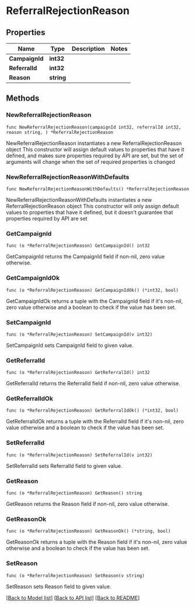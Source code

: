 # ReferralRejectionReason

## Properties

Name | Type | Description | Notes
------------ | ------------- | ------------- | -------------
**CampaignId** | **int32** |  | 
**ReferralId** | **int32** |  | 
**Reason** | **string** |  | 

## Methods

### NewReferralRejectionReason

`func NewReferralRejectionReason(campaignId int32, referralId int32, reason string, ) *ReferralRejectionReason`

NewReferralRejectionReason instantiates a new ReferralRejectionReason object
This constructor will assign default values to properties that have it defined,
and makes sure properties required by API are set, but the set of arguments
will change when the set of required properties is changed

### NewReferralRejectionReasonWithDefaults

`func NewReferralRejectionReasonWithDefaults() *ReferralRejectionReason`

NewReferralRejectionReasonWithDefaults instantiates a new ReferralRejectionReason object
This constructor will only assign default values to properties that have it defined,
but it doesn't guarantee that properties required by API are set

### GetCampaignId

`func (o *ReferralRejectionReason) GetCampaignId() int32`

GetCampaignId returns the CampaignId field if non-nil, zero value otherwise.

### GetCampaignIdOk

`func (o *ReferralRejectionReason) GetCampaignIdOk() (*int32, bool)`

GetCampaignIdOk returns a tuple with the CampaignId field if it's non-nil, zero value otherwise
and a boolean to check if the value has been set.

### SetCampaignId

`func (o *ReferralRejectionReason) SetCampaignId(v int32)`

SetCampaignId sets CampaignId field to given value.


### GetReferralId

`func (o *ReferralRejectionReason) GetReferralId() int32`

GetReferralId returns the ReferralId field if non-nil, zero value otherwise.

### GetReferralIdOk

`func (o *ReferralRejectionReason) GetReferralIdOk() (*int32, bool)`

GetReferralIdOk returns a tuple with the ReferralId field if it's non-nil, zero value otherwise
and a boolean to check if the value has been set.

### SetReferralId

`func (o *ReferralRejectionReason) SetReferralId(v int32)`

SetReferralId sets ReferralId field to given value.


### GetReason

`func (o *ReferralRejectionReason) GetReason() string`

GetReason returns the Reason field if non-nil, zero value otherwise.

### GetReasonOk

`func (o *ReferralRejectionReason) GetReasonOk() (*string, bool)`

GetReasonOk returns a tuple with the Reason field if it's non-nil, zero value otherwise
and a boolean to check if the value has been set.

### SetReason

`func (o *ReferralRejectionReason) SetReason(v string)`

SetReason sets Reason field to given value.



[[Back to Model list]](../README.md#documentation-for-models) [[Back to API list]](../README.md#documentation-for-api-endpoints) [[Back to README]](../README.md)


